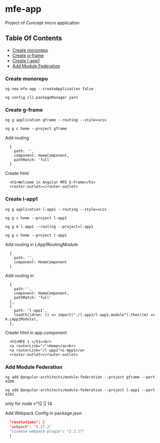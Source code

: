 # mfe-app

Project of Concept micro application 

## Table Of Contents

* [Create monorepo](#create-monorepo)
* [Create g-frame](#create-gframe)
* [Create l-app1](#create-lapp1)
* [Add Module Federation](#add-mod-fed)

### Create monorepo <a name="create-monorepo"></a>
  `ng new mfe-app --createApplication false`
  
  `ng config cli.packageManager yarn`

### Create g-frame <a name="create-gframe"></a>
  `ng g application gframe --routing --style=scss`
  
  `ng g c home --project gframe`

Add routing
  ```json5
    {
      path: '',
      component: HomeComponent,
      pathMatch: 'full'
    }
  ```

Create html
  ```angular2html
    <h1>Welcome in Angular MFE G-Frame</h1>
    <router-outlet></router-outlet>
  ```

### Create l-app1 <a name="create-lapp1"></a>
  `ng g application l-app1 --routing --style=scss`
  
  `ng g c home --project l-app1` 
  
  `ng g m l-app1 --routing --project=l-app1`
  
  `ng g c home --project l-app1`

Add routing in LApp1RoutingModule 
  ```json5
    {
      path: '',
      component: HomeComponent
    }
  ```
  
Add routing in 
  ```json5
    {
      path:'',
      component: HomeComponent,
      pathMatch: 'full'
    },
    {
      path: 'l-app1',
      loadChildren: () => import("./l-app1/l-app1.module").then((m) => m.LApp1Module),
    },
  ```

Create html in app.component
  ```angular2html
    <h1>MFE 1 </h1><br>
    <a routerLink="/">Home</a><br>
    <a routerLink="/l-app1">L-App1</a>
    <router-outlet></router-outlet>
  ```

### Add Module Federation <a name="add-mod-fed"></a>
  `ng add @angular-architects/module-federation --project gframe --port 4200` 
  
  `ng add @angular-architects/module-federation --project l-app1 --port 4201`   
  
  only for node v^12 || 14
  
Add Webpack Config in package.json
  ```json
    "resolutions": {
    "webpack": "5.27.2"
    "license-webpack-plugin": "2.3.17"
    }
  ```
  
